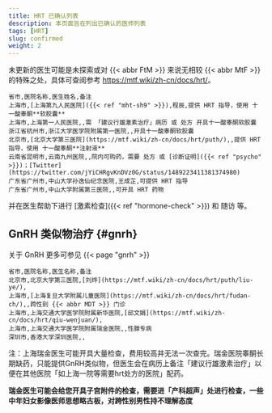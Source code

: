 ```yaml
---
title: HRT 已确认列表
description: 本页面旨在列出已确认的医师列表
tags: [HRT]
slug: confirmed
weight: 2
---
```


未更新的医生可能是未探索或对 {{< abbr FtM >}} 来说无相较 {{< abbr MtF >}} 的特殊之处，具体可查阅参考 <https://mtf.wiki/zh-cn/docs/hrt/>。

```csv
省市,医院名称,医生姓名,备注
上海市,[上海第九人民医院]({{< ref "mht-sh9" >}}),程辰,提供 HRT 指导，使用 十一酸睾酮**软胶囊**
上海市,上海第一人民医院,,需 「建议行雄激素治疗」病历 或 处方 开具十一酸睾酮软胶囊
浙江省杭州市,浙江大学医学院附属第一医院,,开具十一酸睾酮软胶囊
北京市,[北京大学第三医院](https://mtf.wiki/zh-cn/docs/hrt/puth/),,提供 HRT 指导，使用 十一酸睾酮**注射液**
云南省昆明市,云南九州医院,,院内可购药，需要 处方 或 [诊断证明]({{< ref "psycho" >}})；[Twitter](https://twitter.com/jYiCHRgvKnDVz0G/status/1489223411381374980)
广东省广州市,中山大学孙逸仙纪念医院,王成芷,可提供 HRT 指导
广东省广州市,中山大学附属第三医院,,可开具 HRT 药物
```

并在医生帮助下进行 [激素检查]({{< ref "hormone-check" >}}) 和 随访 等。

## GnRH 类似物治疗 {#gnrh}

关于 GnRH 更多可参见 {{< page "gnrh" >}}

```csv
省市,医院名称,医生名称,备注
北京市,北京大学第三医院,[刘烨](https://mtf.wiki/zh-cn/docs/hrt/puth/liu-ye/),
上海市,[上海复旦大学附属儿童医院](https://mtf.wiki/zh-cn/docs/hrt/fudan-ch/),,跨性别 {{< abbr MDT >}} 门诊
上海市,上海交通大学医学院附属新华医院,[邱文娟](https://mtf.wiki/zh-cn/docs/hrt/qiu-wenjuan/),
上海市,上海交通大学医学院附属瑞金医院,,性腺专病
深圳市,香港大学深圳医院,,
```

注：上海瑞金医生可能开具大量检查，费用较高并无法一次查完。瑞金医院睾酮长期缺药，只能提供GnRH类似物，但医生会在病历上备注「建议行雄激素治疗」以便在其他医院「如上海一院等需要hrt处方的医院」配药。

**瑞金医生可能会给您开具子宫附件的检查，需要进「产科超声」处进行检查，一些中年妇女影像医师思想略古板，对跨性别男性持不理解态度**
